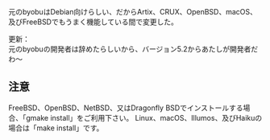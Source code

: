 元のbyobuはDebian向けらしい、だからArtix、CRUX、OpenBSD、macOS、及びFreeBSDでもうまく機能している間で変更した。

更新：\
元のbyobuの開発者は辞めたらしいから、バージョン5.2からあたしが開発者だわ〜

## 注意
FreeBSD、OpenBSD、NetBSD、又はDragonfly BSDでインストールする場合、「gmake install」をご利用下さい。
Linux、macOS、Illumos、及びHaikuの場合は「make install」です。
